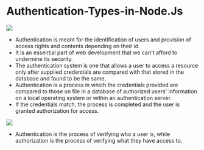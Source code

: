 # Authentication-Types-in-Node.Js

<img src ="https://miro.medium.com/max/788/0*cHwzL2wrbLxGwom9.jpg">

 * Authentication is meant for the identification of users and provision of access rights and contents depending on their id.
 * It is an essential part of web development that we can't afford to undermine its security.
 * The authentication system is one that allows a user to access a resource only after supplied credentials are compared with that stored in the database and found to be the same.
 * Authentication is a process in which the credentials provided are compared to those on file in a database of authorized users' information on a local operating system or within an authentication server. 
 * If the credentials match, the process is completed and the user is granted authorization for access.
 
 <img src = "https://miro.medium.com/max/875/1*gqj3ddNB0PGvecdQnnCudQ.png">
 
  * Authentication is the process of verifying who a user is, while authorization is the process of verifying what they have access to.
